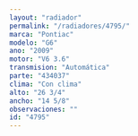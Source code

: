 ```yaml
---
layout: "radiador"
permalink: "/radiadores/4795/"
marca: "Pontiac"
modelo: "G6"
ano: "2009"
motor: "V6 3.6"
transmision: "Automática"
parte: "434037"
clima: "Con clima"
alto: "26 3/4"
ancho: "14 5/8"
observaciones: ""
id: "4795"
---
```


